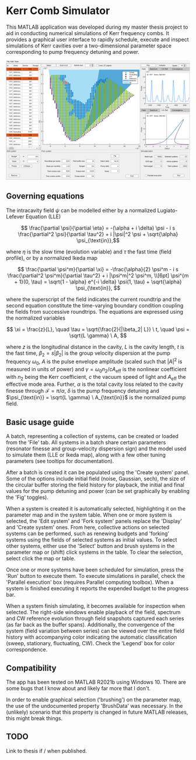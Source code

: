 # Kerr Comb Simulator

This MATLAB application was developed during my master thesis project to aid in conducting numerical simulations of Kerr frequency combs. It provides a graphical user interface to rapidly schedule, execute and inspect simulations of Kerr cavities over a two-dimensional parameter space corresponding to pump frequency detuning and power.

![Example](/docs/Example.PNG)

## Governing equations

The intracavity field $\psi$ can be modelled either by a normalized Lugiato-Lefever Equation (LLE) 

$$ \frac{\partial \psi}{\partial \eta} = -(\alpha + i \delta) \psi - i s \frac{\partial^2 \psi}{\partial \tau^2} + i |\psi|^2 \psi + \sqrt{\alpha} \psi_{\text{in}},$$

where $\eta$ is the slow time (evolution variable) and $\tau$ the fast time (field profile), or by a normalized Ikeda map

$$ \frac{\partial \psi^m}{\partial \xi} = -\frac{\alpha}{2} \psi^m - i s \frac{\partial^2 \psi^m}{\partial \tau^2} + i |\psi^m|^2 \psi^m, \\[6pt]
\psi^{m + 1}(0, \tau) = \sqrt{1 - \alpha} e^{-i \delta} \psi(1, \tau) + \sqrt{\alpha} \psi_{\text{in}}, $$

where the superscript of the field indicates the current roundtrip and the second equation constitute the time-varying boundary condition coupling the fields from successive roundtrips. The equations are expressed using the normalized variables

$$ \xi = \frac{z}{L}, \quad \tau = \sqrt{\frac{2}{|\beta_2| L}} \ t, \quad \psi = \sqrt{L \gamma} \ A, $$

where $z$ is the longitudinal distance in the cavity, $L$ is the cavity length, $t$ is the fast time, $\beta_2 = s |\beta_2|$ is the group velocity dispersion at the pump frequency $\omega_0$, $A$ is the pulse envelope amplitude (scaled such that $|A|^2$ is measured in units of power) and $\gamma = \omega_0 n_2 / c A_{\text{eff}}$ is the nonlinear coefficient with $n_2$ being the Kerr coefficient, $c$ the vacuum speed of light and $A_{\text{eff}}$ the effective mode area. Further, $\alpha$ is the total cavity loss related to the cavity finesse through $\mathcal{F} = \pi / \alpha$, $\delta$ is the pump frequency detuning and $\psi_{\text{in}} = \sqrt{L \gamma} \ A_{\text{in}}$ is the normalized pump field.

## Basic usage guide

A batch, representing a collection of systems, can be created or loaded from the 'File' tab. All systems in a batch share certain parameters (resonator finesse and group-velocity dispersion sign) and the model used to simulate them (LLE or Ikeda map), along with a few other tuning parameters (see tooltips for documentation).

After a batch is created it can be populated using the 'Create system' panel. Some of the options include initial field (noise, Gaussian, sech), the size of the circular buffer storing the field history for playback, the initial and final values for the pump detuning and power (can be set graphically by enabling the 'Fig' toggles).

When a system is created it is automatically selected, highlighting it on the parameter map and in the system table. When one or more system is selected, the 'Edit system' and 'Fork system' panels replace the 'Display' and 'Create system' ones. From here, collective actions on selected systems can be performed, such as renewing budgets and 'forking' systems using the fields of selected systems as initial values. To select other systems, either use the 'Select' button and brush systems in the parameter map or (shift) click systems in the table. To clear the selection, select click the map or table.

Once one or more systems have been scheduled for simulation, press the 'Run' button to execute them. To execute simulations in parallel, check the 'Parallel execution' box (requires Parallel computing toolbox). When a system is finished executing it reports the expended budget to the progress bar.

When a system finish simulating, it becomes available for inspection when selected. The right-side windows enable playback of the field, spectrum and CW reference evolution through field snapshots captured each series (as far back as the buffer spans). Additionally, the convergence of the system (field variation between series) can be viewed over the entire field history with accompanying color indicating the automatic classification (sweep, stationary, fluctuating, CW). Check the 'Legend' box for color correspondence.


## Compatibility

The app has been tested on MATLAB R2021b using Windows 10. There are some bugs that I know about and likely far more that I don't. 

In order to enable graphical selection ('brushing') on the parameter map, the use of the undocumented property 'BrushData' was necessary. In the (unlikely) scenario that this property is changed in future MATLAB releases, this might break things. 


## TODO

Link to thesis if / when published.
